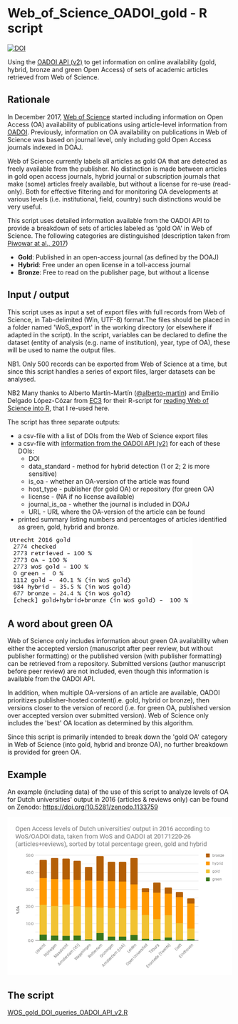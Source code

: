 # Web_of_Science_OADOI_gold - R script

[![DOI](https://zenodo.org/badge/115628623.svg)](https://zenodo.org/badge/latestdoi/115628623)

Using the [OADOI API (v2)](https://oadoi.org/api) to get information on online availability (gold, hybrid, bronze and green Open Access)  of sets of academic articles retrieved from Web of Science. 

## Rationale
In December 2017, [Web of Science](http://info.clarivate.com/openaccess) started including information on Open Access (OA) availability of publications using article-level information from [OADOI](https://oadoi.org/). Previously, information on OA availability on publications in Web of Science was based on journal level, only including gold Open Access journals indexed in DOAJ. 

Web of Science currently labels all articles as gold OA that are detected as freely available from the publisher. No distinction is made between articles in gold open access journals, hybrid journal or subscription journals that make (some) articles freely available, but without a license for re-use (read-only). Both for effective filtering and for monitoring OA developments at various levels (i.e. institutional, field, country) such distinctions would be very useful. 

This script uses detailed information available from the OADOI API to provide a breakdown of sets of articles labeled as 'gold OA' in Web of Science. The following categories are distinguished (description taken from [Piwowar at al., 2017]( https://doi.org/10.7287/peerj.preprints.3119v1))

 - **Gold**: Published in an open-access journal (as defined by the DOAJ)
 - **Hybrid**: Free under an open license in a toll-access journal
 - **Bronze**: Free to read on the publisher page, but without a license

## Input / output
This script uses as input a set of export files with full records from Web of Science, in Tab-delimited (Win, UTF-8) format.The files should be placed in a folder named 'WoS_export' in the working directory (or elsewhere if adapted in the script). In the script, variables can be declared to define the dataset (entity of analysis (e.g. name of institution), year, type of OA), these will be used to name the output files. 

NB1. Only 500 records can be exported from Web of Science at a time, but since this script handles a series of export files, larger datasets can be analysed.

NB2 Many thanks to Alberto Martín-Martín ([@alberto-martin](https://github.com/alberto-martin)) and Emilio Delgado López-Cózar from [EC3](http://ec3.ugr.es) for their R-script for [reading Web of Science into R](https://github.com/alberto-martin/read.wos.R/blob/master/report.Rmd), that I re-used here. 

The script has three separate outputs:
- a csv-file with a list of DOIs from the Web of Science export files
- a csv-file with [information from the OADOI API (v2)](https://oadoi.org/api/v2) for each of these DOIs:
  - DOI
  - data_standard - method for hybrid detection (1 or 2; 2 is more sensitive)
  - is_oa - whether an OA-version of the article was found
  - host_type - publisher (for gold OA) or repository (for green OA)
  - license - (NA if no license available)
  - journal_is_oa - whether the journal is included in DOAJ
  - URL - URL where the OA-version of the article can be found
 - printed summary listing numbers and percentages of articles identified as green, gold, hybrid and bronze.
 
 ![example WoS OADOI gold output](/WoS_OADOI_gold_output_example.jpg)

## A word about green OA
Web of Science only includes information about green OA availability when either the accepted version (manuscript after peer review, but without publisher formatting) or the published version (with publisher formatting) can be retrieved from a repository. Submitted versions (author manuscript before peer review) are not included, even though this information is available from the OADOI API.

In addition, when multiple OA-versions of an article are available, OADOI prioritizes publisher-hosted content(i.e. gold, hybrid or bronze), then versions closer to the version of record (i.e. for green OA, published version over accepted version over submitted version). Web of Science only includes the 'best' OA location as determined by this algorithm. 

Since this script is primarily intended to break down the 'gold OA' category in Web of Science (into gold, hybrid and bronze OA), no further breakdown is provided for green OA. 


## Example 

An example (including data) of the use of this script to analyze levels of OA for Dutch universities' output in 2016 (articles & reviews only) can be found on Zenodo: https://doi.org/10.5281/zenodo.1133759

 ![NL universities OA levels 2016 output](/NL%20Universities%202016%20green-gold-hybrid-bronze%20OA%20-%20levels.png)
 
## The script 
[WOS_gold_DOI_queries_OADOI_API_v2.R](/WOS_gold_DOI_queries_OADOI_API_v2.R)




